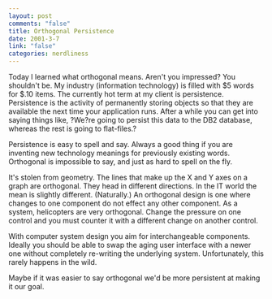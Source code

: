 ```yaml
--- 
layout: post
comments: "false"
title: Orthogonal Persistence
date: 2001-3-7
link: "false"
categories: nerdliness
---
```

Today I learned what orthogonal means. Aren't you impressed? You shouldn't be. My industry (information technology) is filled with $5 words for $.10 items. The currently hot term at my client is persistence. Persistence is the activity of permanently storing objects so that they are available the next time your application runs. After a while you can get into saying things like, ?We?re going to persist this data to the DB2 database, whereas the rest is going to flat-files.?

Persistence is easy to spell and say. Always a good thing if you are inventing new technology meanings for previously existing words. Orthogonal is impossible to say, and just as hard to spell on the fly.

It's stolen from geometry. The lines that make up the X and Y axes on a graph are orthogonal. They head in different directions. In the IT world the mean is slightly different. (Naturally.) An orthogonal design is one where changes to one component do not effect any other component. As a system, helicopters are very orthogonal. Change the pressure on one control and you must counter it with a different change on another control.

With computer system design you aim for interchangeable components. Ideally you should be able to swap the aging user interface with a newer one without completely re-writing the underlying system. Unfortunately, this rarely happens in the wild.

Maybe if it was easier to say orthogonal we'd be more persistent at making it our goal.
